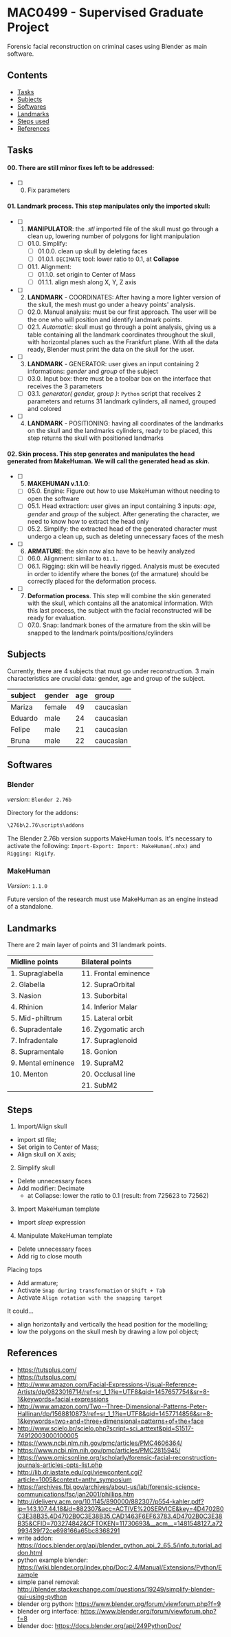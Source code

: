 # MAC0499 - Supervised Graduate Project

Forensic facial reconstruction on criminal cases using Blender as main software.

## Contents

* [Tasks](#todo)
* [Subjects](#subjects)
* [Softwares](#softwares)
* [Landmarks](#landmarks)
* [Steps used](#steps)
* [References](#references)

<a name="todo"></a>
## Tasks

#### 00. There are still minor fixes left to be addressed:

- [ ] 00. Fix parameters

#### 01. **Landmark process**. This step manipulates only the imported skull:

- [ ] 01. **MANIPULATOR**: the *.stl* imported file of the skull must go through a clean up, lowering number of polygons for light manipulation
  - [ ] 01.0. Simplify:
    - [ ] 01.0.0. clean up skull by deleting faces
    - [ ] 01.0.1. `DECIMATE` tool: lower ratio to 0.1, at **Collapse**
  - [ ] 01.1. Alignment:
    - [ ] 01.1.0. set origin to Center of Mass
    - [ ] 01.1.1. align mesh along X, Y, Z axis
- [ ] 02. **LANDMARK** - COORDINATES: After having a more lighter version of the skull, the mesh must go under a heavy points' analysis.
  - [ ] 02.0. Manual analysis: must be our first approach. The user will be the one who will position and identify landmark points.
  - [ ] 02.1. *Automatic*: skull must go through a point analysis, giving us a table containing all the landmark coordinates throughout the skull, with horizontal planes such as the Frankfurt plane. With all the data ready, Blender must print the data on the skull for the user.
- [ ] 03. **LANDMARK** - GENERATOR: user gives an input containing 2 informations: *gender* and *group* of the subject
  - [ ] 03.0. Input box: there must be a toolbar box on the interface that receives the 3 parameters
  - [ ] 03.1. *generator( gender, group )*: `Python` script that receives 2 parameters and returns 31 landmark cylinders, all named, grouped and colored
- [ ] 04. **LANDMARK** - POSITIONING: having all coordinates of the landmarks on the skull and the landmarks cylinders, ready to be placed, this step returns the skull with positioned landmarks

#### 02. **Skin process**. This step generates and manipulates the head generated from MakeHuman. We will call the generated head as *skin*.

- [ ] 05. **MAKEHUMAN v.1.1.0**:
  - [ ] 05.0. Engine: Figure out how to use MakeHuman without needing to open the software
  - [ ] 05.1. Head extraction: user gives an input containing 3 inputs: *age*, *gender* and *group* of the subject. After generating the character, we need to know how to extract the head only
  - [ ] 05.2. Simplify: the extracted head of the generated character must undergo a clean up, such as deleting unnecessary faces of the mesh
- [ ] 06. **ARMATURE**: the skin now also have to be heavily analyzed
  - [ ] 06.0. Alignment: similar to `01.1.`
  - [ ] 06.1. Rigging: skin will be heavily rigged. Analysis must be executed in order to identify where the bones (of the armature) should be correctly placed for the deformation process.
- [ ] 07. **Deformation process**. This step will combine the skin generated with the skull, which contains all the anatomical information. With this last process, the subject with the facial reconstructed will be ready for evaluation.
  - [ ] 07.0. Snap: landmark bones of the armature from the skin will be snapped to the landmark points/positions/cylinders

<a name="subjects"></a>
## Subjects

Currently, there are 4 subjects that must go under reconstruction. 3 main characteristics are crucial data: gender, age and group of the subject.

| subject | gender  | age | group     |
|:--------|:--------|:----|:----------|
| Mariza  | female  | 49  | caucasian |
| Eduardo | male    | 24  | caucasian |
| Felipe  | male    | 21  | caucasian | *
| Bruna   | male    | 22  | caucasian |


<a name="softwares"></a>
## Softwares

### Blender

*version*: `Blender 2.76b`

Directory for the addons:

```bash
\276b\2.76\scripts\addons
```

The Blender 2.76b version supports MakeHuman tools. It's necessary to activate the following: `Import-Export: Import: MakeHuman(.mhx)` and `Rigging: Rigify`.

### MakeHuman

*Version*: `1.1.0`

Future version of the research must use MakeHuman as an engine instead of a standalone.

<a name="landmarks"></a>
## Landmarks

There are 2 main layer of points and 31 landmark points.

| Midline points      | Bilateral points      |
|:--------------------|:----------------------|
| 1. Supraglabella    | 11. Frontal eminence  |
| 2. Glabella         | 12. SupraOrbital      |
| 3. Nasion           | 13. Suborbital        |
| 4. Rhinion          | 14. Inferior Malar    |
| 5. Mid-philtrum     | 15. Lateral orbit     |
| 6. Supradentale     | 16. Zygomatic arch    |
| 7. Infradentale     | 17. Supraglenoid      |
| 8. Supramentale     | 18. Gonion            |
| 9. Mental eminence  | 19. SupraM2           |
| 10. Menton          | 20. Occlusal line     |
|                     | 21. SubM2             |

<a name="steps"></a>
## Steps

1. Import/Align skull

* import stl file;
* Set origin to Center of Mass;
* Align skull on X axis;

2. Simplify skull

* Delete unnecessary faces
* Add modifier: Decimate
    * at Collapse: lower the ratio to 0.1 (result: from 725623 to 72562)

3. Import MakeHuman template

* Import *sleep* expression

4. Manipulate MakeHuman template

* Delete unnecessary faces
* Add rig to close mouth

Placing tops

* Add armature;
* Activate `Snap during transformation` or `Shift + Tab`
* Activate `Align rotation with the snapping target`

It could...

* align horizontally and vertically the head position for the modelling;
* low the polygons on the skull mesh by drawing a low pol object;


<a name="references"></a>
## References

* https://tutsplus.com/
* https://tutsplus.com/
* http://www.amazon.com/Facial-Expressions-Visual-Reference-Artists/dp/0823016714/ref=sr_1_1?ie=UTF8&qid=1457657754&sr=8-1&keywords=facial+expressions
* http://www.amazon.com/Two--Three-Dimensional-Patterns-Peter-Hallinan/dp/1568810873/ref=sr_1_1?ie=UTF8&qid=1457714856&sr=8-1&keywords=two+and+three+dimensional+patterns+of+the+face
* http://www.scielo.br/scielo.php?script=sci_arttext&pid=S1517-74912003000100005
* https://www.ncbi.nlm.nih.gov/pmc/articles/PMC4606364/
* https://www.ncbi.nlm.nih.gov/pmc/articles/PMC2815945/
* https://www.omicsonline.org/scholarly/forensic-facial-reconstruction-journals-articles-ppts-list.php
* http://lib.dr.iastate.edu/cgi/viewcontent.cgi?article=1005&context=anthr_symposium
* https://archives.fbi.gov/archives/about-us/lab/forensic-science-communications/fsc/jan2001/phillips.htm
* http://delivery.acm.org/10.1145/890000/882307/p554-kahler.pdf?ip=143.107.44.18&id=882307&acc=ACTIVE%20SERVICE&key=4D4702B0C3E38B35.4D4702B0C3E38B35.CAD1463F6EF63783.4D4702B0C3E38B35&CFID=703274842&CFTOKEN=11730693&__acm__=1481548127_a72993439f72ce698166a65bc8368291
* write addon: https://docs.blender.org/api/blender_python_api_2_65_5/info_tutorial_addon.html
* python example blender: https://wiki.blender.org/index.php/Doc:2.4/Manual/Extensions/Python/Example
* simple panel removal: http://blender.stackexchange.com/questions/19249/simplify-blender-gui-using-python
* blender org python: https://www.blender.org/forum/viewforum.php?f=9
* blender org interface: https://www.blender.org/forum/viewforum.php?f=8
* blender doc: https://docs.blender.org/api/249PythonDoc/
